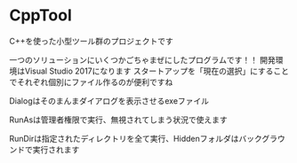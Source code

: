# CppTool
C++を使った小型ツール群のプロジェクトです

一つのソリューションにいくつかごちゃまぜにしたプログラムです！！
開発環境はVisual Studio 2017になります
スタートアップを「現在の選択」にすることでそれぞれ個別にファイル作るのが便利ですね

Dialogはそのまんまダイアログを表示させるexeファイル

RunAsは管理者権限で実行、無視されてしまう状況で使えます

RunDirは指定されたディレクトリを全て実行、Hiddenフォルダはバックグラウンドで実行されます

